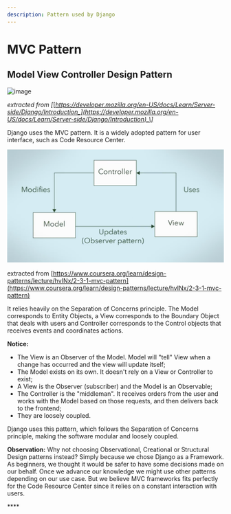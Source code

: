 ```yaml
---
description: Pattern used by Django
---
```


# MVC Pattern

## Model View Controller Design Pattern

![image](https://drive.google.com/uc?export=view&id=1PawxfzI7exIjT3uKSYNxrD-ZzdjdK9Kq)

_extracted from \[_[_https://developer.mozilla.org/en-US/docs/Learn/Server-side/Django/Introduction_](https://developer.mozilla.org/en-US/docs/Learn/Server-side/Django/Introduction)_\]_

Django uses the MVC pattern. It is a widely adopted pattern for user interface, such as Code Resource Center.

![](../.gitbook/assets/screen-shot-2018-12-05-at-12.59.08-pm.png)

extracted from [https://www.coursera.org/learn/design-patterns/lecture/hvINx/2-3-1-mvc-pattern](https://www.coursera.org/learn/design-patterns/lecture/hvINx/2-3-1-mvc-pattern)

It relies heavily on the Separation of Concerns principle. The Model corresponds to Entity Objects,  a View corresponds to the Boundary Object that deals with users and Controller corresponds to the Control objects that receives events and coordinates actions.

**Notice:** 

* The View is an Observer of the Model. Model will "tell" View when a change has occurred and the view will update itself;
* The Model exists on its own. It doesn't rely on a View or Controller to exist;
* A View is the Observer \(subscriber\) and the Model is an Observable;
* The Controller is the "middleman".  It receives orders from the user and works with the Model based on those requests, and then delivers back to the frontend;
* They are loosely coupled.

Django uses this pattern, which follows the Separation of Concerns principle, making the software modular and loosely coupled. 

**Observation:**   Why not choosing Observational, Creational or Structural Design patterns instead? Simply because we chose Django as a Framework. As beginners, we thought it would be safer to have some decisions made on our behalf. Once we advance our knowledge we might use other patterns depending on our use case. But we believe MVC frameworks fits perfectly for the Code Resource Center since it relies on a constant interaction with users. 

\*\*\*\*

